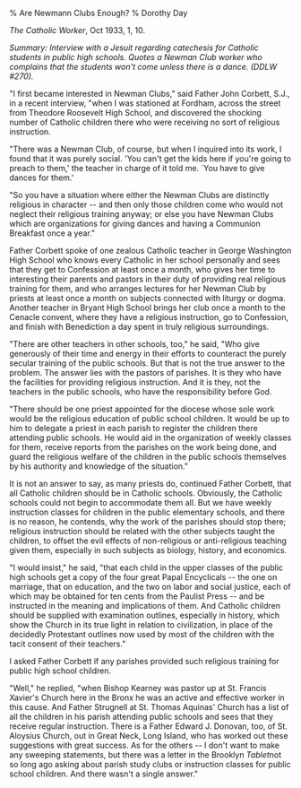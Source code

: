 % Are Newmann Clubs Enough?
% Dorothy Day

*The Catholic Worker*, Oct 1933, 1, 10.

*Summary: Interview with a Jesuit regarding catechesis for Catholic
students in public high schools. Quotes a Newman Club worker who
complains that the students won't come unless there is a dance. (DDLW
\#270).*

"I first became interested in Newman Clubs," said Father John Corbett,
S.J., in a recent interview, "when I was stationed at Fordham, across
the street from Theodore Roosevelt High School, and discovered the
shocking number of Catholic children there who were receiving no sort of
religious instruction.

"There was a Newman Club, of course, but when I inquired into its work,
I found that it was purely social. 'You can't get the kids here if
you're going to preach to them,' the teacher in charge of it told me.
`You have to give dances for them.'

"So you have a situation where either the Newman Clubs are distinctly
religious in character -- and then only those children come who would
not neglect their religious training anyway; or else you have Newman
Clubs which are organizations for giving dances and having a Communion
Breakfast once a year."

Father Corbett spoke of one zealous Catholic teacher in George
Washington High School who knows every Catholic in her school personally
and sees that they get to Confession at least once a month, who gives
her time to interesting their parents and pastors in their duty of
providing real religious training for them, and who arranges lectures
for her Newman Club by priests at least once a month on subjects
connected with liturgy or dogma. Another teacher in Bryant High School
brings her club once a month to the Cenacle convent, where they have a
religious instruction, go to Confession, and finish with Benediction a
day spent in truly religious surroundings.

"There are other teachers in other schools, too," he said, "Who give
generously of their time and energy in their efforts to counteract the
purely secular training of the public schools. But that is not the true
answer to the problem. The answer lies with the pastors of parishes. It
is they who have the facilities for providing religious instruction. And
it is they, not the teachers in the public schools, who have the
responsibility before God.

"There should be one priest appointed for the diocese whose sole work
would be the religious education of public school children. It would be
up to him to delegate a priest in each parish to register the children
there attending public schools. He would aid in the organization of
weekly classes for them, receive reports from the parishes on the work
being done, and guard the religious welfare of the children in the
public schools themselves by his authority and knowledge of the
situation."

It is not an answer to say, as many priests do, continued Father
Corbett, that all Catholic children should be in Catholic schools.
Obviously, the Catholic schools could not begin to accommodate them all.
But we have weekly instruction classes for children in the public
elementary schools, and there is no reason, he contends, why the work of
the parishes should stop there; religious instruction should be related
with the other subjects taught the children, to offset the evil effects
of non-religious or anti-religious teaching given them, especially in
such subjects as biology, history, and economics.

"I would insist," he said, "that each child in the upper classes of the
public high schools get a copy of the four great Papal Encyclicals --
the one on marriage, that on education, and the two on labor and social
justice, each of which may be obtained for ten cents from the Paulist
Press -- and be instructed in the meaning and implications of them. And
Catholic children should be supplied with examination outlines,
especially in history, which show the Church in its true light in
relation to civilization, in place of the decidedly Protestant outlines
now used by most of the children with the tacit consent of their
teachers."

I asked Father Corbett if any parishes provided such religious training
for public high school children.

"Well," he replied, "when Bishop Kearney was pastor up at St. Francis
Xavier's Church here in the Bronx he was an active and effective worker
in this cause. And Father Strugnell at St. Thomas Aquinas' Church has a
list of all the children in his parish attending public schools and sees
that they receive regular instruction. There is a Father Edward J.
Donovan, too, of St. Aloysius Church, out in Great Neck, Long Island,
who has worked out these suggestions with great success. As for the
others -- I don't want to make any sweeping statements, but there was a
letter in the Brooklyn *Tablet*not so long ago asking about parish study
clubs or instruction classes for public school children. And there
wasn't a single answer."
